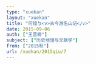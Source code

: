 ```yaml
---
type: "xuekan"
layout: "xuekan"
title: "何镗与<v>古今游名山记</v>"
date: 2015-09-06
auth: ["王晋卿"]
subject: ["历史地理与文献学"]
from: ["2015秋"]
url: /xuekan/2015qiu/7
---
```

